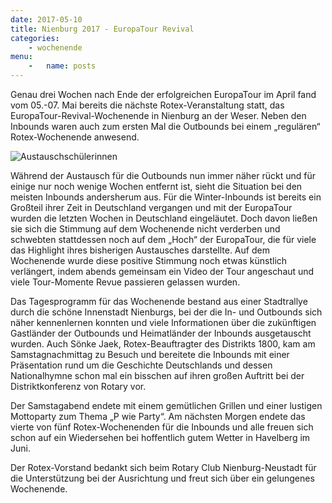 ```yaml
---
date: 2017-05-10
title: Nienburg 2017 - EuropaTour Revival
categories:
    - wochenende
menu:
    -   name: posts
---
```

Genau drei Wochen nach Ende der erfolgreichen EuropaTour im April fand vom 05.-07. Mai bereits die nächste Rotex-Veranstaltung statt, das EuropaTour-Revival-Wochenende in Nienburg an der Weser. Neben den Inbounds waren auch zum ersten Mal die Outbounds bei einem „regulären“ Rotex-Wochenende anwesend.

![Austauschschülerinnen](/images/2017-nienburg.jpg)

Während der Austausch für die Outbounds nun immer näher rückt und für einige nur noch wenige Wochen entfernt ist, sieht die Situation bei den meisten Inbounds andersherum aus. Für die Winter-Inbounds ist bereits ein Großteil ihrer Zeit in Deutschland vergangen und mit der EuropaTour wurden die letzten Wochen in Deutschland eingeläutet. Doch davon ließen sie sich die Stimmung auf dem Wochenende nicht verderben und schwebten stattdessen noch auf dem „Hoch“ der EuropaTour, die für viele das Highlight ihres bisherigen Austausches darstellte. Auf dem Wochenende wurde diese positive Stimmung noch etwas künstlich verlängert, indem abends gemeinsam ein Video der Tour angeschaut und viele Tour-Momente Revue passieren gelassen wurden.

Das Tagesprogramm für das Wochenende bestand aus einer Stadtrallye durch die schöne Innenstadt Nienburgs, bei der die In- und Outbounds sich näher kennenlernen konnten und viele Informationen über die zukünftigen Gastländer der Outbounds und Heimatländer der Inbounds ausgetauscht wurden. Auch Sönke Jaek, Rotex-Beauftragter des Distrikts 1800, kam am Samstagnachmittag zu Besuch und bereitete die Inbounds mit einer Präsentation rund um die Geschichte Deutschlands und dessen Nationalhymne schon mal ein bisschen auf ihren großen Auftritt bei der Distriktkonferenz von Rotary vor.

Der Samstagabend endete mit einem gemütlichen Grillen und einer lustigen Mottoparty zum Thema „P wie Party“. Am nächsten Morgen endete das vierte von fünf Rotex-Wochenenden für die Inbounds und alle freuen sich schon auf ein Wiedersehen bei hoffentlich gutem Wetter in Havelberg im Juni.

Der Rotex-Vorstand bedankt sich beim Rotary Club Nienburg-Neustadt für die Unterstützung bei der Ausrichtung und freut sich über ein gelungenes Wochenende.
